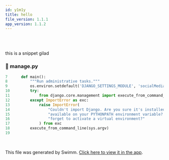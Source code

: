 ```yaml
---
id: y1m1y
title: hello
file_version: 1.1.1
app_version: 1.1.2
---
```


<br/>

<br/>

this is a snippet gilad
<!-- NOTE-swimm-snippet: the lines below link your snippet to Swimm -->
### 📄 manage.py
```python
7      def main():
8          """Run administrative tasks."""
9          os.environ.setdefault('DJANGO_SETTINGS_MODULE', 'socialMedia.settings')
10         try:
11             from django.core.management import execute_from_command_line
12         except ImportError as exc:
13             raise ImportError(
14                 "Couldn't import Django. Are you sure it's installed and "
15                 "available on your PYTHONPATH environment variable? Did you "
16                 "forget to activate a virtual environment?"
17             ) from exc
18         execute_from_command_line(sys.argv)
19     
```

<br/>

This file was generated by Swimm. [Click here to view it in the app](https://swimm-web-app.web.app/repos/Z2l0aHViJTNBJTNBTG92ZUNoYXQlM0ElM0FnaWxhZG5hdm90/docs/y1m1y).
